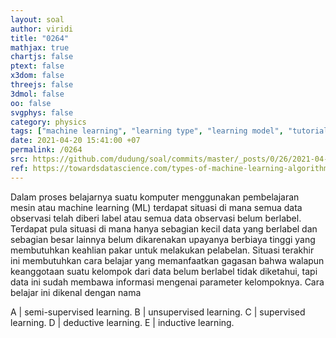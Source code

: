 ```yaml
---
layout: soal
author: viridi
title: "0264"
mathjax: true
chartjs: false
ptext: false
x3dom: false
threejs: false
3dmol: false
oo: false
svgphys: false
category: physics
tags: ["machine learning", "learning type", "learning model", "tutorial-6", "fi3201", "2020-2"]
date: 2021-04-20 15:41:00 +07
permalink: /0264
src: https://github.com/dudung/soal/commits/master/_posts/0/26/2021-04-20-machine-learning-4.md
ref: https://towardsdatascience.com/types-of-machine-learning-algorithms-you-should-know-953a08248861
---
```

Dalam proses belajarnya suatu komputer menggunakan pembelajaran mesin atau machine learning (ML) terdapat situasi di mana semua data observasi telah diberi label atau semua data observasi belum berlabel. Terdapat pula situasi di mana hanya sebagian kecil data yang berlabel dan sebagian besar lainnya belum dikarenakan upayanya berbiaya tinggi yang membutuhkan keahlian pakar untuk melakukan pelabelan. Situasi terakhir ini membutuhkan cara belajar yang memanfaatkan gagasan bahwa walapun keanggotaan suatu kelompok dari data belum berlabel tidak diketahui, tapi data ini sudah membawa informasi mengenai parameter kelompoknya. Cara belajar ini dikenal dengan nama

A | semi-supervised learning.
B | unsupervised learning.
C | supervised learning.
D | deductive learning.
E | inductive learning.
